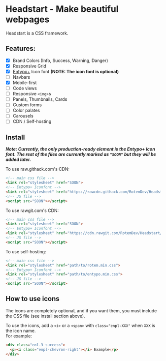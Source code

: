 # Headstart - Make beautiful webpages
Headstart is a CSS framework.
## Features:
- [x] Brand Colors (Info, Success, Warning, Danger)
- [x] Responsive Grid
- [x] [Entypo+](http://www.entypo.com/) Icon font **(NOTE: The icon font is optional)**
- [ ] Navbars
- [x] Mobile-first
- [ ] Code views
- [ ] Responsive `<img>`s
- [ ] Panels, Thumbnails, Cards
- [ ] Custom forms
- [ ] Color palates
- [ ] Carousels
- [ ] CDN / Self-hosting

## Install
***Note: Currently, the only production-ready element is the Entypo+ Icon font. The rest of the files are currently marked as `"SOON"` but they will be added later.***

To use raw.githack.com's CDN:
``` html
<!-- main css file -->
<link rel="stylesheet" href="SOON">
<!-- Entypo+ Iconfont -->
<link rel="stylesheet" href="https://rawcdn.githack.com/RotemDev/Headstart/ede2667d6a3446d82e4aac86bd563e31b9c097f0/css/entypo.min.css">
<!-- JS file -->
<script src="SOON"></script>
```

To use rawgit.com's CDN:
``` html
<!-- main css file -->
<link rel="stylesheet" href="SOON">
<!-- Entypo+ Iconfont -->
<link rel="stylesheet" href="https://cdn.rawgit.com/RotemDev/Headstart/ede2667d6a3446d82e4aac86bd563e31b9c097f0/css/entypo.min.css">
<!-- JS file -->
<script src="SOON"></script>
```

To use self-hosting:
``` html
<!-- main css file -->
<link rel="stylesheet" href="path/to/rotem.min.css">
<!-- Entypo+ Iconfont -->
<link rel="stylesheet" href="path/to/entypo.min.css">
<!-- JS file -->
<script src="SOON"></script>
```

## How to use icons
The icons are completely optional, and if you want them, you must include the CSS file (see install section above).

To use the icons, add a `<i>` or a `<span>` with `class="enpl-XXX"` when `XXX` is the icon name. <br>
For example:
``` html
<div class="col-3 success">
  <p><i class="enpl-chevron-right"></i> Example</p>
</div>
```
